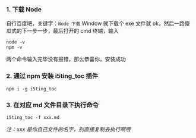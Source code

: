 ### 1. 下载 Node

自行百度吧，关键字：`Node 下载` Window 就下载个 exe 文件就 ok，然后一路傻瓜式的下一步一步，最后打开的 cmd 终端，输入
```shell
node -v
npm -v
```
两个命令输入完毕没有报错，那么恭喜你，安装成功

### 2. 通过 npm 安装 i5ting_toc 插件

```shell
npm i -g i5ting_toc
```

### 3. 在对应 md 文件目录下执行命令

```shell
i5ting_toc -f xxx.md
```

*注：xxx 是你自己文件的名字，别直接复制去执行啊喂*